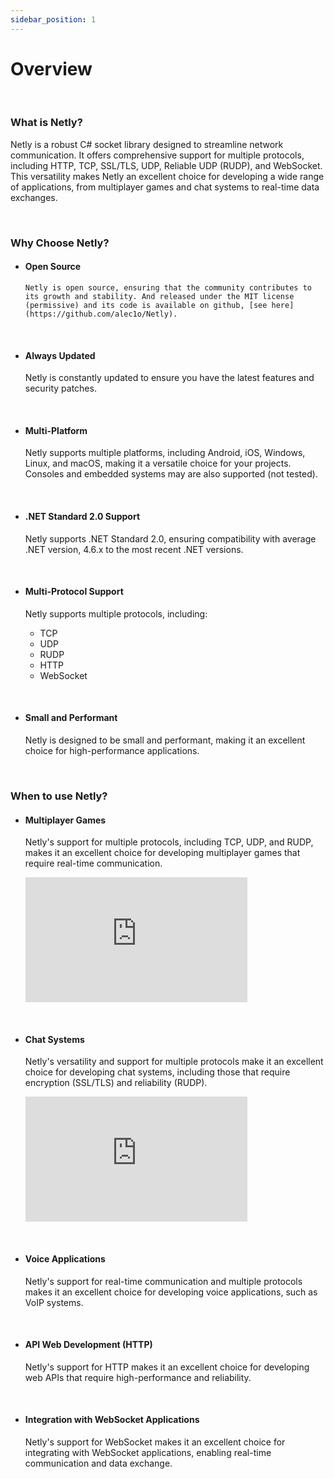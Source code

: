```yaml
---
sidebar_position: 1
---
```


# Overview

<br/>

### What is Netly?

Netly is a robust C# socket library designed to streamline network communication. It offers comprehensive support for multiple protocols, including HTTP, TCP, SSL/TLS, UDP, Reliable UDP (RUDP), and WebSocket. This versatility makes Netly an excellent choice for developing a wide range of applications, from multiplayer games and chat systems to real-time data exchanges.

<br/>

### Why Choose Netly?

-   #### Open Source

        Netly is open source, ensuring that the community contributes to its growth and stability. And released under the MIT license (permissive) and its code is available on github, [see here](https://github.com/alec1o/Netly).

<br/>

-   #### Always Updated

    Netly is constantly updated to ensure you have the latest features and security patches.

<br/>

-   #### Multi-Platform

    Netly supports multiple platforms, including Android, iOS, Windows, Linux, and macOS, making it a versatile choice for your projects. Consoles and embedded systems may are also supported (not tested).

<br/>

-   #### .NET Standard 2.0 Support

    Netly supports .NET Standard 2.0, ensuring compatibility with average .NET version, 4.6.x to the most recent .NET versions.

<br/>

-   #### Multi-Protocol Support

    Netly supports multiple protocols, including:

    -   TCP
    -   UDP
    -   RUDP
    -   HTTP
    -   WebSocket

<br/>

-   #### Small and Performant
    Netly is designed to be small and performant, making it an excellent choice for high-performance applications.

<br/>

### When to use Netly?

-   #### Multiplayer Games

    Netly's support for multiple protocols, including TCP, UDP, and RUDP, makes it an excellent choice for developing multiplayer games that require real-time communication.

    <iframe width="355" height="200" src="https://www.youtube.com/embed/Zg6Vmzum_Nc?si=iDyj0tT73EdLMeGc" title="YouTube video player" frameborder="0" allow="accelerometer; autoplay; clipboard-write; encrypted-media; gyroscope; picture-in-picture; web-share" referrerpolicy="strict-origin-when-cross-origin" allowfullscreen></iframe>

<br/>

-   #### Chat Systems

    Netly's versatility and support for multiple protocols make it an excellent choice for developing chat systems, including those that require encryption (SSL/TLS) and reliability (RUDP).

    <iframe width="355" height="200" src="https://www.youtube.com/embed/4q5tYv8fz4M?si=7RuagewajWz72DKr" title="YouTube video player" frameborder="0" allow="accelerometer; autoplay; clipboard-write; encrypted-media; gyroscope; picture-in-picture; web-share" referrerpolicy="strict-origin-when-cross-origin" allowfullscreen></iframe>

<br/>

-   #### Voice Applications

    Netly's support for real-time communication and multiple protocols makes it an excellent choice for developing voice applications, such as VoIP systems.

<br/>

-   #### API Web Development (HTTP)

    Netly's support for HTTP makes it an excellent choice for developing web APIs that require high-performance and reliability.

<br/>

-   #### Integration with WebSocket Applications

    Netly's support for WebSocket makes it an excellent choice for integrating with WebSocket applications, enabling real-time communication and data exchange.

<br/>
